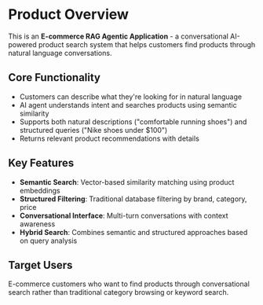 # Product Overview

This is an **E-commerce RAG Agentic Application** - a conversational AI-powered product search system that helps customers find products through natural language conversations.

## Core Functionality
- Customers can describe what they're looking for in natural language
- AI agent understands intent and searches products using semantic similarity
- Supports both natural descriptions ("comfortable running shoes") and structured queries ("Nike shoes under $100")
- Returns relevant product recommendations with details

## Key Features
- **Semantic Search**: Vector-based similarity matching using product embeddings
- **Structured Filtering**: Traditional database filtering by brand, category, price
- **Conversational Interface**: Multi-turn conversations with context awareness
- **Hybrid Search**: Combines semantic and structured approaches based on query analysis

## Target Users
E-commerce customers who want to find products through conversational search rather than traditional category browsing or keyword search.